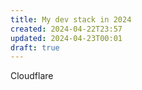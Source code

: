 ```yaml
---
title: My dev stack in 2024
created: 2024-04-22T23:57
updated: 2024-04-23T00:01
draft: true
---
```


Cloudflare
